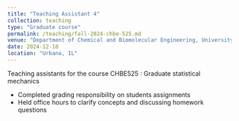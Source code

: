 ```yaml
---
title: "Teaching Assistant 4"
collection: teaching
type: "Graduate course"
permalink: /teaching/fall-2024-chbe-525.md
venue: "Department of Chemical and Biomolecular Engineering, University of Illinois Urbana-Champaign"
date: 2024-12-18
location: "Urbana, IL"
---
```


Teaching assistants for the course CHBE525 : Graduate statistical mechanics
- Completed grading responsibility on students assignments
- Held office hours to clarify concepts and discussing homework questions